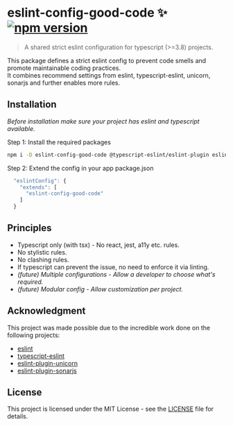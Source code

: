 # eslint-config-good-code ✨ [![npm version](https://img.shields.io/npm/v/eslint-config-good-code)](https://www.npmjs.com/package/eslint-config-good-code)

> A shared strict eslint configuration for typescript (>=3.8) projects.

This package defines a strict eslint config to prevent code smells and promote maintainable coding practices.  
It combines recommend settings from eslint, typescript-eslint, unicorn, sonarjs and further enables more rules.

## Installation

_Before installation make sure your project has eslint and typescript available._

Step 1: Install the required packages

```sh
npm i -D eslint-config-good-code @typescript-eslint/eslint-plugin eslint-plugin-sonarjs eslint-plugin-unicorn
```

Step 2: Extend the config in your app package.json

```js
  "eslintConfig": {
    "extends": [
      "eslint-config-good-code"
    ]
  }
```

## Principles

- Typescript only (with tsx) - No react, jest, a11y etc. rules.
- No stylistic rules.
- No clashing rules.
- If typescript can prevent the issue, no need to enforce it via linting.
- _(future) Multiple configurations - Allow a developer to choose what's required._
- _(future) Modular config - Allow customization per project._

## Acknowledgment

This project was made possible due to the incredible work done on the following projects:

- [eslint](https://eslint.org/)
- [typescript-eslint](https://github.com/typescript-eslint/typescript-eslint)
- [eslint-plugin-unicorn](https://github.com/sindresorhus/eslint-plugin-unicorn)
- [eslint-plugin-sonarjs](https://github.com/SonarSource/eslint-plugin-sonarjs)

## License

This project is licensed under the MIT License - see the [LICENSE](LICENSE) file for details.
